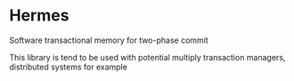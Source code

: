 # Hermes
Software transactional memory for two-phase commit

This library is tend to be used with potential multiply transaction managers, distributed systems for example
